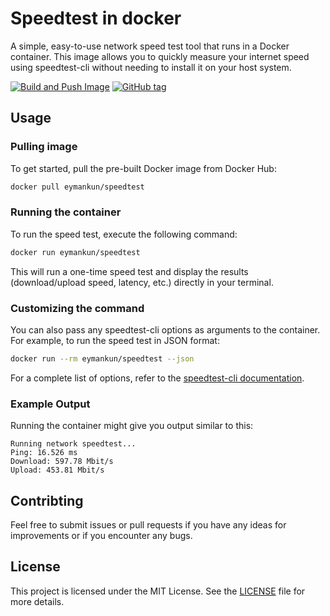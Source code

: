 # Speedtest in docker

A simple, easy-to-use network speed test tool that runs in a Docker container.
This image allows you to quickly measure your internet speed using speedtest-cli without needing to install it on your host system.

[![Build and Push Image](https://github.com/eymankun/speedtest/actions/workflows/build-image.yaml/badge.svg)](https://github.com/eymankun/speedtest/actions/workflows/build-image.yaml)
[![GitHub tag](https://img.shields.io/github/tag/eymankun/speedtest.svg)](https://GitHub.com/eymankun/speedtest/tags/)
<!-- [![GitHub contributors](https://img.shields.io/github/contributors/eymankun/speedtest.svg)](https://GitHub.com/eymankun/speedtest/graphs/contributors/) -->

## Usage

### Pulling image

To get started, pull the pre-built Docker image from Docker Hub:

```bash
docker pull eymankun/speedtest
```

### Running the container

To run the speed test, execute the following command:

```bash
docker run eymankun/speedtest
```

This will run a one-time speed test and display the results (download/upload speed, latency, etc.) directly in your terminal.

### Customizing the command

You can also pass any speedtest-cli options as arguments to the container. For example, to run the speed test in JSON format:

```bash
docker run --rm eymankun/speedtest --json
```

For a complete list of options, refer to the [speedtest-cli documentation](https://github.com/sivel/speedtest-cli#usage).

### Example Output

Running the container might give you output similar to this:

```vbnet
Running network speedtest...
Ping: 16.526 ms
Download: 597.78 Mbit/s
Upload: 453.81 Mbit/s
```

## Contribting

Feel free to submit issues or pull requests if you have any ideas for improvements or if you encounter any bugs.

## License

This project is licensed under the MIT License. See the [LICENSE](./LICENSE) file for more details.
